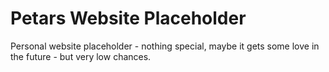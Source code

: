 # Petars Website Placeholder

Personal website placeholder - nothing special, maybe it gets some love in the future - but very low chances.
